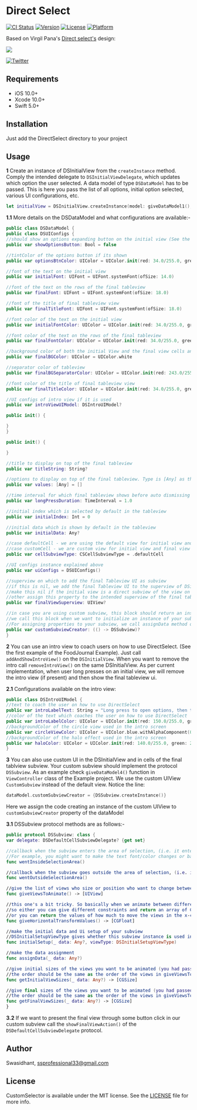 # Direct Select

[![CI Status](https://img.shields.io/travis/Swasidhant/CustomSelector.svg?style=flat)](https://travis-ci.org/Swasidhant/CustomSelector)
[![Version](https://img.shields.io/cocoapods/v/CustomSelector.svg?style=flat)](https://cocoapods.org/pods/CustomSelector)
[![License](https://img.shields.io/cocoapods/l/CustomSelector.svg?style=flat)](https://cocoapods.org/pods/CustomSelector)
[![Platform](https://img.shields.io/cocoapods/p/CustomSelector.svg?style=flat)](https://cocoapods.org/pods/CustomSelector)

Based on Virgil Pana's <a href="https://dribbble.com/shots/3876250-DirectSelect-Dropdown-ux
">Direct select's</a> design:

![](./gif/DSGif.gif)

[![Twitter](https://img.shields.io/cocoapods/p/CustomSelector.svg?style=flat)](https://twitter.com/Swasidhant7)

## Requirements
- iOS 10.0+
- Xcode 10.0+
- Swift 5.0+

## Installation
Just add the DirectSelect directory to your project

## Usage
**1** Create an instance of DSInitialView from the `createInstance` method. Comply the intended delegate to `DSInitialViewDelegate`, which updates which option the user selected.
A data model of type `DSDataModel` has to be passed. This is here you pass the list of all options, initial option selected, various UI configurations, etc.

```swift
let initialView = DSInitialView.createInstance(model: giveDataModel1(), delegate: self)
```

**1.1** More details on the DSDataModel and what configurations are available:-

```swift
public class DSDataModel {
public class DSUIConfigs {
//should show an options expanding button on the initial view (See the second expanding view in the Example project)
public var showOptionsButton: Bool = false

//tintColor of the options button if its shown
public var optionsBtnColor: UIColor = UIColor.init(red: 34.0/255.0, green: 34.0/255.0, blue: 34.0/255.0, alpha: 1.0)

//font of the text on the initial view
public var initialFont: UIFont = UIFont.systemFont(ofSize: 14.0)

//font of the text on the rows of the final tableview
public var finalFont: UIFont = UIFont.systemFont(ofSize: 18.0)

//font of the title of final tableview view
public var finalTitleFont: UIFont = UIFont.systemFont(ofSize: 18.0)

//font color of the text on the initial view
public var initialFontColor: UIColor = UIColor.init(red: 34.0/255.0, green: 34.0/255.0, blue: 34.0/255.0, alpha: 1.0)

//font color of the text on the rows of the final tableview
public var finalFontColor: UIColor = UIColor.init(red: 34.0/255.0, green: 34.0/255.0, blue: 34.0/255.0, alpha: 1.0)

//background color of both the initial View and the final view cells and tableview
public var finalBGColor: UIColor = UIColor.white

//separator color of tableview
public var finalBGSeparatorColor: UIColor = UIColor.init(red: 243.0/255.0, green: 243.0/255.0, blue: 243.0/255.0, alpha: 1.0)

//font color of the title of final tableview view
public var finalTitleColor: UIColor = UIColor.init(red: 34.0/255.0, green: 34.0/255.0, blue: 34.0/255.0, alpha: 1.0)

//UI configs of intro view if it is used
public var introViewUIModel: DSIntroUIModel?

public init() {

}
}

public init() {

}

//title to display on top of the final tableview
public var titleString: String?

//options to display on top of the final tableview. Type is [Any] as the even custom Subviews are allowed through DSSubview
public var values: [Any] = []

//time interval for which final tableview shows before auto dismissing
public var longPressDuration: TimeInterval = 1.0

//initial index which is selected by default in the tableview
public var initialIndex: Int = 0

//initial data which is shown by default in the tableview
public var initialData: Any?

//case defaultCell - we are using the default view for initial view and final view cells
//case customCell - we are custom view for initial view and final view cells
public var cellSubviewType: CSCellSubviewType = .defaultCell

//UI configs instance explained above
public var uiConfigs = DSUIConfigs()

//superview on which to add the final Tableview UI as subview
//if this is nil, we add the final Tableview UI to the superview of DSinitialView instance
//make this nil if the initial view is a direct subview of the view on which you need to present the final tableview UI
//other assign this property to the intended superview of the final tableview UI
public var finalViewSuperview: UIView?

//in case you are using custom subview, this block should return an instance of your custom subview
//we call this block when we want to initialize an instance of your subview.
//For assigning properties to your subview, we call assignData method of the DSSubview
public var customSubviewCreator: (() -> DSSubview)?
}
```

**2**  You can use an intro view to coach users on how to use DirectSelect. (See the first example of the FoodJournal Example). Just call `addAndShowIntroView()` on the `DSInitialView`. When you want to remove the intro call `removeIntroView()` on the same DSInitialView. As per current implementation, when user long presses on an initial view, we will remove the intro view (if present) and then show the final tableview ui.

**2.1** Configurations available on the intro view:

```swift
public class DSIntroUIModel {
//text to coach the user on how to use DirectSelect
public var introLabelText: String = "Long press to open options, then tap and drag to select."
//color of the text which coaches the user on how to use DirectSelect
public var introLabelColor: UIColor = UIColor.init(red: 150.0/255.0, green: 150.0/255.0, blue: 150.0/255.0, alpha: 1.0)
//backgroundColor of the circle view used in the intro screen
public var circleViewColor: UIColor = UIColor.blue.withAlphaComponent(0.4)
//backgroundColor of the halo effect used in the intro screen
public var haloColor: UIColor = UIColor.init(red: 140.0/255.0, green: 217.0/255.0, blue: 190.0/255.0, alpha: 1.0).withAlphaComponent(0.6)
}
```

**3** You can also use custom UI in the DSInitialView and in cells of the final tablview subview. Your custom subview should implement the protocol `DSSubview`. As an example check `giveDataModel4()` function in  `ViewController` class of the Example project. We use the custom UIView `CustomSubview` instead of the default view. Notice the line:

```swift
dataModel.customSubviewCreator = {DSSubview.createInstance()}
```

Here we assign the code creating an instance of the custom UIView to `customSubviewCreator` property of the dataModel

**3.1** DSSubview protocol methods are as follows:-

```swift
public protocol DSSubview: class {
var delegate: DSDefaultCellSubviewDelegate? {get set}

//callback when the subview enters the area of selection, (i.e. it enters between the two separator lines in the final tableview UI) you might want to make ui changes here
//For example, you might want to make the text font/color changes or background color changes
func wentInsideSelectionArea()

//callback when the subview goes outside the area of selection, (i.e. it enters outside the two separator lines in the final tableview UI) you might want to make ui changes here
func wentOutsideSelectionArea()

//give the list of views who size or position who want to change between the initial and final views
func giveViewsToAnimate() -> [UIView]

//this one's a bit tricky. So basically when we animate between different sizes between initial and final views, the spaces between the views will be different in the initial and final views
//so either you can give different constraints and return an array of CGFloat(0.0)s here (with length equal to the no of elements in giveViewsToAnimate())
//or you can return the values of how much to move the views in the x-coordinate space
func giveHorizontalTransformValues() -> [CGFloat]

//make the initial data and Ui setup of your subview
//DSInitialSetupViewType gives whether this subview instance is used in DSInitialView or DSFinalView
func initialSetup(_ data: Any?, viewType: DSInitialSetupViewType)

//make the data assignment
func assignData(_ data: Any?)

//give initial sizes of the views you want to be animated (you had passed them in giveViewsToAnimate())
//the order should be the same as the order of the views in giveViewsToAnimate()
func getInitialViewSizes(_ data: Any?) -> [CGSize]

//give final sizes of the views you want to be animated (you had passed them in giveViewsToAnimate())
//the order should be the same as the order of the views in giveViewsToAnimate()
func getFinalViewSizes(_ data: Any?) -> [CGSize]
}
```
**3.2** If we want to present the final view through some button click in our custom subview call the `showFinalViewAction()` of the `DSDefaultCellSubviewDelegate` protocol.

## Author

Swasidhant, ssprofessional33@gmail.com

## License

CustomSelector is available under the MIT license. See the [LICENSE](./LICENSE) file for more info.

